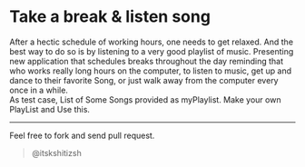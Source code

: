 # Take a break & listen song
After a hectic schedule of working hours, one needs to get relaxed. And the best way to do so is by listening to a very good playlist of music.
Presenting new application that schedules breaks throughout the day reminding that who works really long hours on the computer, to listen to music, get up and dance to their favorite Song, or just walk away from the computer every once in a while. <br> As test case, List of Some Songs provided as myPlaylist. Make your own PlayList and Use this.
<hr>
Feel free to fork and send pull request.

> @itskshitizsh
